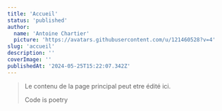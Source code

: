 ```yaml
---
title: 'Accueil'
status: 'published'
author:
  name: 'Antoine Chartier'
  picture: 'https://avatars.githubusercontent.com/u/121460528?v=4'
slug: 'accueil'
description: ''
coverImage: ''
publishedAt: '2024-05-25T15:22:07.342Z'
---
```


> Le contenu de la page principal peut etre édité ici.
>
> Code is poetry